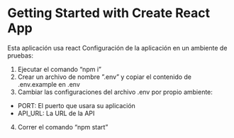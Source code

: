 # Getting Started with Create React App

Esta aplicación usa react
Configuración de la aplicación en un ambiente de pruebas:

1. Ejecutar el comando “npm i”
2. Crear un archivo de nombre ”.env” y copiar el contenido de .env.example en .env
3. Cambiar las configuraciones del archivo .env por propio ambiente:

- PORT: El puerto que usara su aplicación
- API_URL: La URL de la API

4. Correr el comando “npm start”

